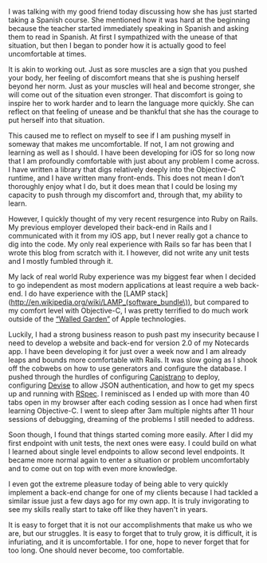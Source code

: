 I was talking with my good friend today discussing how she has just started taking a Spanish course. She mentioned how it was hard at the beginning because the teacher started immediately speaking in Spanish and asking them to read in Spanish. At first I sympathized with the unease of that situation, but then I began to ponder how it is actually good to feel uncomfortable at times.

It is akin to working out. Just as sore muscles are a sign that you pushed your body, her feeling of discomfort means that she is pushing herself beyond her norm. Just as your muscles will heal and become stronger, she will come out of the situation even stronger. That discomfort is going to inspire her to work harder and to learn the language more quickly. She can reflect on that feeling of unease and be thankful that she has the courage to put herself into that situation.

This caused me to reflect on myself to see if I am pushing myself in someway that makes me uncomfortable. If not, I am not growing and learning as well as I should. I have been developing for iOS for so long now that I am profoundly comfortable with just about any problem I come across. I have written a library that digs relatively deeply into the Objective-C runtime, and I have written many front-ends. This does not mean I don’t thoroughly enjoy what I do, but it does mean that I could be losing my capacity to push through my discomfort and, through that, my ability to learn.

However, I quickly thought of my very recent resurgence into Ruby on Rails. My previous employer developed their back-end in Rails and I communicated with it from my iOS app, but I never really got a chance to dig into the code. My only real experience with Rails so far has been that I wrote this blog from scratch with it. I however, did not write any unit tests and I mostly fumbled through it.

My lack of real world Ruby experience was my biggest fear when I decided to go independent as most modern applications at least require a web back-end. I do have experience with the [LAMP stack](http://en.wikipedia.org/wiki/LAMP_(software_bundle\)), but compared to my comfort level with Objective-C, I was pretty terrified to do much work outside of the [“Walled Garden”](http://en.wikipedia.org/wiki/Closed_platform) of Apple technologies.

Luckily, I had a strong business reason to push past my insecurity because I need to develop a website and back-end for version 2.0 of my Notecards app. I have been developing it for just over a week now and I am already leaps and bounds more comfortable with Rails. It was slow going as I shook off the cobwebs on how to use generators and configure the database. I pushed through the hurdles of configuring [Capistrano](http://github.com/capistrano/capistrano) to deploy, configuring [Devise](http://devise.plataformatec.com.br) to allow JSON authentication, and how to get my specs up and running with [RSpec](http://rspec.info). I reminisced as I ended up with more than 40 tabs open in my browser after each coding session as I once had when first learning Objective-C. I went to sleep after 3am multiple nights after 11 hour sessions of debugging, dreaming of the problems I still needed to address.

Soon though, I found that things started coming more easily. After I did my first endpoint with unit tests, the next ones were easy. I could build on what I learned about single level endpoints to allow second level endpoints. It became more normal again to enter a situation or problem uncomfortably and to come out on top with even more knowledge.

I even got the extreme pleasure today of being able to very quickly implement a back-end change for one of my clients because I had tackled a similar issue just a few days ago for my own app. It is truly invigorating to see my skills really start to take off like they haven't in years.

It is easy to forget that it is not our accomplishments that make us who we are, but our struggles. It is easy to forget that to truly grow, it is difficult, it is infuriating, and it is uncomfortable. I for one, hope to never forget that for too long. One should never become, too comfortable.

